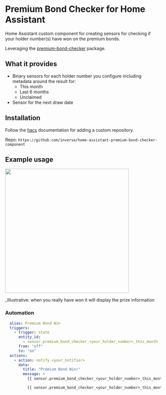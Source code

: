 # Premium Bond Checker for Home Assistant

Home Assistant custom component for creating sensors for checking if your holder number(s) have won on the premium bonds.

Leveraging the [premium-bond-checker](https://github.com/inverse/python-premium-bond-checker) package.

## What it provides

- Binary sensors for each holder number you configure including metadata around the result for:
  - This month
  - Last 6 months
  - Unclaimed
- Sensor for the next draw date

## Installation

Follow the [hacs](https://hacs.xyz/docs/faq/custom_repositories) documentation for adding a custom repository.

Repo: `https://github.com/inverse/home-assistant-premium-bond-checker-component`

## Example usage

<img src="https://github.com/user-attachments/assets/3f7394c1-cd96-4cbf-bc52-9ff41282eac2" width="400" />


_Illustrative: when you really have won it will display the prize information

### Automation

```yaml
  alias: Premium Bond Win
  triggers:
    - trigger: state
      entity_id:
        - sensor.premium_bond_checker_<your_holder_number>_this_month
      from: "off"
      to: "on"
  actions:
    - action: notify.<your_notifier>
      data:
        title: "Premium Bond Win!"
        message: >
          {{ sensor.premium_bond_checker_<your_holder_number>_this_month', 'header') }}

          {{ sensor.premium_bond_checker_<your_holder_number>_this_month', 'tagline') }}
```
